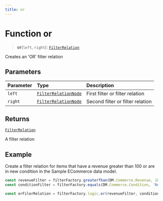 ```yaml
---
title: or
---
```


# Function or

> **or**(`left`, `right`): [`FilterRelation`](../../../../../interfaces/interface.FilterRelation.md)

Creates an 'OR' filter relation

## Parameters

| Parameter | Type | Description |
| :------ | :------ | :------ |
| `left` | [`FilterRelationNode`](../../../../../type-aliases/type-alias.FilterRelationNode.md) | First filter or filter relation |
| `right` | [`FilterRelationNode`](../../../../../type-aliases/type-alias.FilterRelationNode.md) | Second filter or filter relation |

## Returns

[`FilterRelation`](../../../../../interfaces/interface.FilterRelation.md)

A filter relation

## Example

Create a filter relation for items that have a revenue greater than 100 or are in new condition
in the Sample ECommerce data model.
```ts
const revenueFilter = filterFactory.greaterThan(DM.Commerce.Revenue, 100);
const conditionFilter = filterFactory.equals(DM.Commerce.Condition, 'New');

const orFilerRelation = filterFactory.logic.or(revenueFilter, conditionFilter);
```

